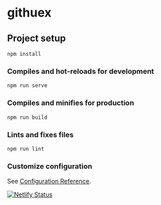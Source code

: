 # githuex

## Project setup
```
npm install
```

### Compiles and hot-reloads for development
```
npm run serve
```

### Compiles and minifies for production
```
npm run build
```

### Lints and fixes files
```
npm run lint
```

### Customize configuration
See [Configuration Reference](https://cli.vuejs.org/config/).


[![Netlify Status](https://api.netlify.com/api/v1/badges/37261e8a-0589-4e10-ba14-3f6ce283e8d7/deploy-status)](https://app.netlify.com/sites/gitthubex/deploys)